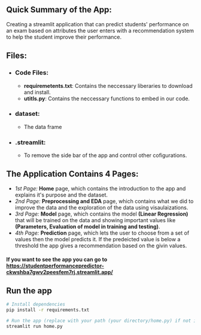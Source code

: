 ## Quick Summary of the App:
Creating a streamlit application that can predict students' performance on an exam based on attributes the user enters with a recommendation system to help the student improve their performance.
## Files:
- ### Code Files:
  - **requiremetents.txt**: Contains the neccessary liberaries to download and install.
  - **utitls.py**: Contains the neccessary functions to embed in our code.
- ### dataset:
  - The data frame
- ### .streamlit:
  - To remove the side bar of the app and control other cofigurations.
## The Application Contains **4 Pages**:
  - *1st Page:* **Home** page, which contains the introduction to the app and explains it's purpose and the dataset.
  - *2nd Page:* **Preprocessing and EDA** page, which contains what we did to improve the data and the exploration of the data using visaulaizations.
  - *3rd Page:* **Model** page, which contains the model **(Linear Regression)** that will be trained on the data and showing important values like **(Parameters, Evaluation of model in training and testing)**.
  - *4th Page:* **Prediction** page, which lets the user to choose from a set of values then the model predicts it. If the predeicted value is below a threshold the app gives a recommendation based on the givin values.
#### If you want to see the app you can go to **https://studentperformancepredictor-ckwshba7gwv2peesfem7rj.streamlit.app/**
## Run the app
```bash
# Install dependencies
pip install -r requirements.txt  

# Run the app (replace with your path (your directory/home.py) if not in the same directory)
streamlit run home.py
